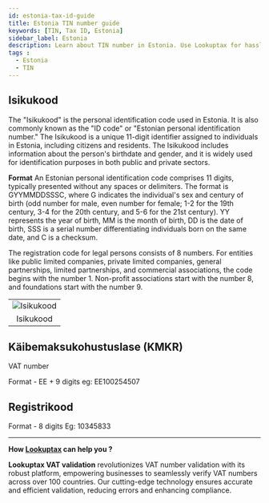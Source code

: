 ```yaml
---
id: estonia-tax-id-guide
title: Estonia TIN number guide
keywords: [TIN, Tax ID, Estonia]
sidebar_label: Estonia
description: Learn about TIN number in Estonia. Use Lookuptax for hassle-free tax id validation in Estonia and other 100+ countries
tags : 
  - Estonia
  - TIN
---
```


## Isikukood
The "Isikukood" is the personal identification code used in Estonia. It is also commonly known as the "ID code" or "Estonian personal identification number." The Isikukood is a unique 11-digit identifier assigned to individuals in Estonia, including citizens and residents.  The Isikukood includes information about the person's birthdate and gender, and it is widely used for identification purposes in both public and private sectors.


**Format**
An Estonian personal identification code comprises 11 digits, typically presented without any spaces or delimiters. The format is GYYMMDDSSSC, where G indicates the individual's sex and century of birth (odd number for male, even number for female; 1-2 for the 19th century, 3-4 for the 20th century, and 5-6 for the 21st century). YY represents the year of birth, MM is the month of birth, DD is the date of birth, SSS is a serial number differentiating individuals born on the same date, and C is a checksum.

The registration code for legal persons consists of 8 numbers. For entities like public limited companies, private limited companies, general partnerships, limited partnerships, and commercial associations, the code begins with the number 1. Non-profit associations start with the number 8, and foundations start with the number 9.


<table align="center" border="0px" border-color="#dedede"><tr><td>
  <img src="/docs/img/taxid/iskukood.PNG" alt="Isikukood"/>
  </td></tr>
  <tr><td align="center">Isikukood</td></tr>
</table>


## Käibemaksukohustuslase (KMKR) 

VAT number

Format - EE + 9 digits  eg: EE100254507

## Registrikood

  Format - 8 digits  Eg: 10345833

----
**How [Lookuptax](https://lookuptax.com/) can help you ?**

**Lookuptax VAT validation** revolutionizes VAT number validation with its robust platform, empowering businesses to seamlessly verify VAT numbers across over 100 countries. Our cutting-edge technology ensures accurate and efficient validation, reducing errors and enhancing compliance.
